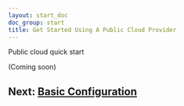 ```yaml
---
layout: start_doc
doc_group: start
title: Get Started Using A Public Cloud Provider
---
```


Public cloud quick start

(Coming soon)

## Next: [Basic Configuration](/docs/get-started/basic-configuration)
